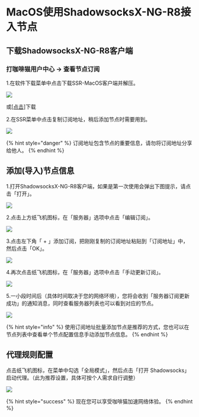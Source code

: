 # MacOS使用ShadowsocksX-NG-R8接入节点



## 下载ShadowsocksX-NG-R8客户端

### **打咖啡猫用户中心 -&gt; 查看节点订阅**

1.在软件下载菜单中点击下载SSR-MacOS客户端并解压。

![](https://i.loli.net/2019/04/10/5cade3a8341c4.png)

或[\[点击\]](https://caffecat.online/ssr-download/ssr-mac.dmg)下载

2.在SSR菜单中点击复制订阅地址，稍后添加节点时需要用到。

![](https://i.loli.net/2019/04/10/5cade3f05ae5d.png)

{% hint style="danger" %}
订阅地址包含节点的重要信息，请勿将订阅地址分享给他人。
{% endhint %}

## 添加\(导入\)节点信息

1.打开ShadowsocksX-NG-R8客户端，如果是第一次使用会弹出下图提示，请点击「打开」。

![](https://i.loli.net/2019/04/10/5cade77364544.png)

2.点击上方纸飞机图标，在「服务器」选项中点击「编辑订阅」。

![](https://i.loli.net/2019/04/10/5cade79dae544.png)

3.点击左下角「 + 」添加订阅，把刚刚复制的订阅地址粘贴到「订阅地址」中，然后点击「OK」。

![](https://i.loli.net/2019/04/10/5cade7b23b2e9.png)

4.再次点击纸飞机图标，在「服务器」选项中点击「手动更新订阅」。

![](https://i.loli.net/2019/04/10/5cade7c4b55f9.png)

5.一小段时间后（具体时间取决于您的网络环境），您将会收到「服务器订阅更新成功」的通知消息，同时查看服务器列表也可以看到对应的节点。

![](https://i.loli.net/2019/04/10/5cade7de3696d.png)

{% hint style="info" %}
使用订阅地址批量添加节点是推荐的方式，您也可以在节点列表中查看单个节点配置信息手动添加节点信息。
{% endhint %}

## 代理规则配置

点击纸飞机图标，在菜单中勾选「全局模式」，然后点击「打开 Shadowsocks」启动代理。（此为推荐设置，具体可按个人需求自行调整）

![](https://i.loli.net/2019/04/10/5cade7f899879.jpg)

{% hint style="success" %}
现在您可以享受咖啡猫加速网络体验。
{% endhint %}

